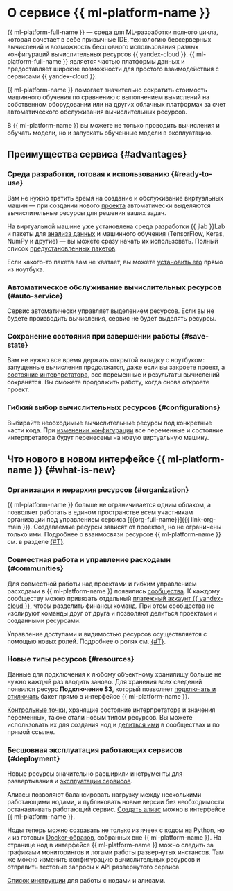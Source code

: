 # О сервисе {{ ml-platform-name }}

{{ ml-platform-full-name }} — среда для ML-разработки полного цикла, которая сочетает в себе привычные IDE, технологию бессерверных вычислений и возможность бесшовного использования разных конфигураций вычислительных ресурсов {{ yandex-cloud }}. {{ ml-platform-full-name }} является частью платформы данных и предоставляет широкие возможности для простого взаимодействия с сервисами {{ yandex-cloud }}.

{{ ml-platform-name }} помогает значительно сократить стоимость машинного обучения по сравнению с выполнением вычислений на собственном оборудовании или на других облачных платформах за счет автоматического обслуживания вычислительных ресурсов.

В {{ ml-platform-name }} вы можете не только проводить вычисления и обучать модели, но и запускать обученные модели в эксплуатацию.

## Преимущества сервиса {#advantages}

### Среда разработки, готовая к использованию {#ready-to-use}

Вам не нужно тратить время на создание и обслуживание виртуальных машин — при создании нового [проекта](project.md) автоматически выделяются вычислительные ресурсы для решения ваших задач.

На виртуальной машине уже установлена среда разработки {{ jlab }}Lab и пакеты для [анализа данных](../../glossary/data-analytics.md) и машинного обучения (TensorFlow, Keras, NumPy и другие) — вы можете сразу начать их использовать. Полный список [предустановленных пакетов](preinstalled-packages.md).

Если какого-то пакета вам не хватает, вы можете [установить его](../operations/projects/install-dependencies.md) прямо из ноутбука.

### Автоматическое обслуживание вычислительных ресурсов {#auto-service}

Сервис автоматически управляет выделением ресурсов. Если вы не будете производить вычисления, сервис не будет выделять ресурсы. 

### Сохранение состояния при завершении работы {#save-state}

Вам не нужно все время держать открытой вкладку с ноутбуком: запущенные вычисления продолжатся, даже если вы закроете проект, а [состояние интерпретатора](save-state.md), все переменные и результаты вычислений сохранятся. Вы сможете продолжить работу, когда снова откроете проект.

### Гибкий выбор вычислительных ресурсов {#configurations}

Выбирайте необходимые вычислительные ресурсы под конкретные части кода. При [изменении конфигурации](configurations.md) все переменные и состояние интерпретатора будут перенесены на новую виртуальную машину.

## Что нового в новом интерфейсе {{ ml-platform-name }} {#what-is-new}

### Организации и иерархия ресурсов {#organization}

{{ ml-platform-name }} больше не ограничивается одним облаком, а позволяет работать в едином пространстве всем участникам организации под управлением сервиса [{{org-full-name}}]({{ link-org-main }}). Создаваемые ресурсы зависят от проектов, но не ограничены только ими. Подробнее о взаимосвязи ресурсов {{ ml-platform-name }} см. в разделе [{#T}](resource-model.md).

### Совместная работа и управление расходами {#communities}

Для совместной работы над проектами и гибким управлением расходами в {{ ml-platform-name }} появились [сообщества](community.md). К каждому сообществу можно привязать отдельный [платежный аккаунт {{ yandex-cloud }}](../../billing/concepts/billing-account.md), чтобы разделить финансы команд. При этом сообщества не изолируют команды друг от друга и позволяют делиться проектами и созданными ресурсами. 

Управление доступами и видимостью ресурсов осуществляется с помощью новых ролей. Подробнее о ролях см. [{#T}](../security/index.md).

### Новые типы ресурсов {#resources}

Данные для подключения к любому объектному хранилищу больше не нужно каждый раз вводить заново. Для хранения всех сведений появился ресурс **Подключение S3**, который позволяет [подключать и отключать](../operations/data/connect-to-s3.md) бакет прямо в интерфейсе {{ ml-platform-name }}.

[Контрольные точки](secrets.md), хранящие состояние интерпретатора и значения переменных, также стали новым типом ресурсов. Вы можете использовать их для создания нод и [делиться ими](../operations/projects/checkpoints.md#share) в сообществах и по прямой ссылке.

### Бесшовная эксплуатация работающих сервисов {#deployment}

Новые ресурсы значительно расширили инструменты для развертывания и [эксплуатации сервисов](deploy/index.md). 

Алиасы позволяют балансировать нагрузку между несколькими работающими нодами, и публиковать новые версии без необходимости останавливать работающий сервис. [Создать алиас](../operations/deploy/alias-create.md) можно в интерфейсе {{ ml-platform-name }}.

Ноды теперь можно [создавать](../operations/deploy/node-create.md) не только из ячеек с кодом на Python, но и из готовых [Docker-образов](https://cloud.yandex.ru/blog/posts/2022/03/docker-containers), собранных вне {{ ml-platform-name }}. На странице нод в интерфейсе {{ ml-platform-name }} можно следить за графиками мониторингов и логами работы развернутых инстансов. Там же можно изменить конфигурацию вычислительных ресурсов и отправить тестовые запросы к API развернутого сервиса.

[Список инструкции](../operations/index.md#deploy) для работы с нодами и алисами.